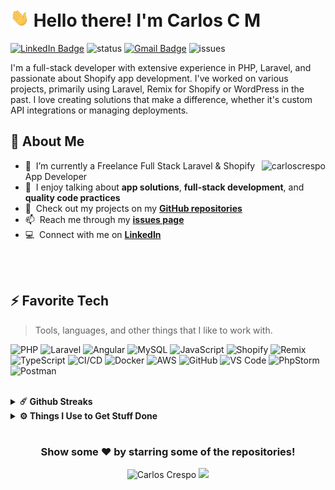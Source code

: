 <h1 align="left" id="carloscrespo-title">
  <img src="https://raw.githubusercontent.com/Queopius/queopius/master/wave.gif" width="30"> 
  Hello there! I'm Carlos C M
</h1>

[![LinkedIn Badge](https://img.shields.io/badge/-Carlos%20Crespo%20Moreno-blue?style=flat-square&logo=Linkedin&logoColor=white&link=https://www.linkedin.com/in/carlos-crespo-moreno/)](https://www.linkedin.com/in/carlos-crespo-moreno/)
![status](https://img.shields.io/badge/status-up-brightgreen) 
[![Gmail Badge](https://img.shields.io/badge/-carloscrespo@gmail.com-c14438?style=flat-square&logo=Gmail&logoColor=white&link=mailto:carloscrespo@gmail.com)](mailto:carloscrespo@gmail.com)
![issues](https://img.shields.io/github/issues/ccarlosm/ccarlosm.svg)

I'm a full-stack developer with extensive experience in PHP, Laravel, and passionate about Shopify app development. I've worked on various projects, primarily using Laravel, Remix for Shopify or WordPress in the past. I love creating solutions that make a difference, whether it's custom API integrations or managing deployments.

## 🧐 About Me

<a href="#carloscrespo-title">
  <img src="https://github-readme-stats.vercel.app/api?username=ccarlosm&show_icons=true&theme=transparent" alt="carloscrespo" align="right" />
</a>

- :office: &nbsp;I’m currently a Freelance Full Stack Laravel & Shopify App Developer
- :speech_balloon: &nbsp;I enjoy talking about **app solutions**, **full-stack development**, and **quality code practices**
- :book: &nbsp;Check out my projects on my **[GitHub repositories](https://github.com/ccarlosm)**
- :mailbox: &nbsp;Reach me through my **[issues page](https://github.com/ccarlosm/ccarlosm/issues)**
- :computer: &nbsp;Connect with me on **[LinkedIn](https://www.linkedin.com/in/carloscrespomoreno/)**

<br /><br />

<h2 align="left" id="carloscrespo-tech">⚡ Favorite Tech</h2>

> Tools, languages, and other things that I like to work with.


![PHP](https://img.shields.io/badge/PHP-777BB4?style=for-the-badge&logo=php&logoColor=white)
![Laravel](https://img.shields.io/badge/Laravel-FF2D20?style=for-the-badge&logo=laravel&logoColor=white)
![Angular](https://img.shields.io/badge/Angular-DD0031?style=for-the-badge&logo=angular&logoColor=white)
![MySQL](https://img.shields.io/badge/MySQL-005C84?style=for-the-badge&logo=mysql&logoColor=white)
![JavaScript](https://img.shields.io/badge/JavaScript-F7DF1E?style=for-the-badge&logo=javascript&logoColor=black)
![Shopify](https://img.shields.io/badge/Shopify-7AB55C?style=for-the-badge&logo=shopify&logoColor=white)
![Remix](https://img.shields.io/badge/Remix-000000?style=for-the-badge&logo=remix&logoColor=white)
![TypeScript](https://img.shields.io/badge/TypeScript-007ACC?style=for-the-badge&logo=typescript&logoColor=white)
![CI/CD](https://img.shields.io/badge/CI%2FCD-3E3E3E?style=for-the-badge&logo=github-actions&logoColor=white)
![Docker](https://img.shields.io/badge/-Docker-2496ED?style=flat-square&logo=docker&logoColor=white)
![AWS](https://img.shields.io/badge/AWS-232F3E?style=for-the-badge&logo=amazon-aws&logoColor=white)
![GitHub](https://img.shields.io/badge/GitHub-181717?style=for-the-badge&logo=github)
![VS Code](https://img.shields.io/badge/VS%20Code-007ACC?style=for-the-badge&logo=visual-studio-code)
![PhpStorm](https://img.shields.io/badge/PhpStorm-000000?style=for-the-badge&logo=phpstorm&logoColor=white)
![Postman](https://img.shields.io/badge/Postman-F76935?style=for-the-badge&logo=postman&logoColor=white)


<br />
<details>
  <summary><b>☄️ Github Streaks</b></summary>

  <br />
  <img height="100" src="https://github-readme-streak-stats.herokuapp.com/?user=ccarlosm&hide_border=true" />
  <img height="100" src="https://github-profile-trophy.vercel.app/?username=ccarlosm&theme=flat&title=Commit,MultiLanguage&margin-w=5&row=1&column=4" />
</details>

<details>
  <br />
  <summary><b>⚙️ Things I Use to Get Stuff Done</b></summary>
  	<ul>
  	    <li><b>OS:</b> Windows 11 + Ubuntu 20.04 LTS WSL</li>
        <li>power to <b>PC desktop!</b></li>
  	    <li><b>Browser:</b> Chrome & Edge</li>
	    <li><b>Code Editor:</b> PHP Storm - for PHP/Laravel & VSCode - My go-to for coding</li>
	    <li><b>Stay Updated:</b> Following industry trends on LinkedIn and publishing developer tips</li>
	</ul>
</details>

#

<div align="center">
	
### Show some ❤️ by starring some of the repositories!

<img src="https://komarev.com/ghpvc/?username=ccarlosm" alt="Carlos Crespo" />
<img src="https://img.shields.io/badge/Quality%20Code-Evangelist-_.svg">

</div>

